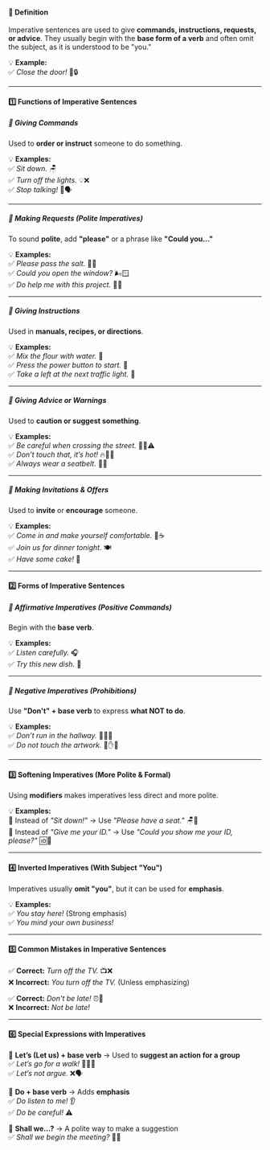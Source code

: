 #### **📜 Definition**

Imperative sentences are used to give **commands, instructions, requests, or advice**. They usually begin with the **base form of a verb** and often omit the subject, as it is understood to be "you."

💡 **Example:**  
✅ _Close the door!_ 🚪🔒

---

#### **1️⃣ Functions of Imperative Sentences**

##### **🔹 Giving Commands**

Used to **order or instruct** someone to do something.

💡 **Examples:**  
✅ _Sit down._ 🪑  
✅ _Turn off the lights._ 💡❌  
✅ _Stop talking!_ 🛑🗣️

---

##### **🔹 Making Requests (Polite Imperatives)**

To sound **polite**, add **"please"** or a phrase like **"Could you..."**

💡 **Examples:**  
✅ _Please pass the salt._ 🧂🙏  
✅ _Could you open the window?_ 🌬️🪟  
✅ _Do help me with this project._ 📝🤝

---

##### **🔹 Giving Instructions**

Used in **manuals, recipes, or directions**.

💡 **Examples:**  
✅ _Mix the flour with water._ 🥣  
✅ _Press the power button to start._ 🔘  
✅ _Take a left at the next traffic light._ 🚦

---

##### **🔹 Giving Advice or Warnings**

Used to **caution or suggest something**.

💡 **Examples:**  
✅ _Be careful when crossing the street._ 🚶‍♂️⚠️  
✅ _Don’t touch that, it’s hot!_ 🔥🙅‍♂️  
✅ _Always wear a seatbelt._ 🚗✅

---

##### **🔹 Making Invitations & Offers**

Used to **invite** or **encourage** someone.

💡 **Examples:**  
✅ _Come in and make yourself comfortable._ 🏡☕  
✅ _Join us for dinner tonight._ 🍽️  
✅ _Have some cake!_ 🎂

---

#### **2️⃣ Forms of Imperative Sentences**

##### **🔹 Affirmative Imperatives (Positive Commands)**

Begin with the **base verb**.

💡 **Examples:**  
✅ _Listen carefully._ 🎧  
✅ _Try this new dish._ 🍲

---

##### **🔹 Negative Imperatives (Prohibitions)**

Use **"Don't" + base verb** to express **what NOT to do**.

💡 **Examples:**  
✅ _Don’t run in the hallway._ 🏃‍♂️🚫  
✅ _Do not touch the artwork._ 🎨✋❌

---

#### **3️⃣ Softening Imperatives (More Polite & Formal)**

Using **modifiers** makes imperatives less direct and more polite.

💡 **Examples:**  
🔹 Instead of _"Sit down!"_ → Use _"Please have a seat."_ 🪑🙏  
🔹 Instead of _"Give me your ID."_ → Use _"Could you show me your ID, please?"_ 🆔🤝

---

#### **4️⃣ Inverted Imperatives (With Subject "You")**

Imperatives usually **omit "you"**, but it can be used for **emphasis**.

💡 **Examples:**  
✅ _You stay here!_ (Strong emphasis)  
✅ _You mind your own business!_

---

#### **5️⃣ Common Mistakes in Imperative Sentences**

✅ **Correct:** _Turn off the TV._ 📺❌  
❌ **Incorrect:** _You turn off the TV._ (Unless emphasizing)

✅ **Correct:** _Don't be late!_ ⏰🚫  
❌ **Incorrect:** _Not be late!_

---

#### **6️⃣ Special Expressions with Imperatives**

🔹 **Let’s (Let us) + base verb** → Used to **suggest an action for a group**  
✅ _Let’s go for a walk!_ 🚶‍♂️🌳  
✅ _Let’s not argue._ ❌🗣️

🔹 **Do + base verb** → Adds **emphasis**  
✅ _Do listen to me!_ 👂  
✅ _Do be careful!_ ⚠️

🔹 **Shall we…?** → A polite way to make a suggestion  
✅ _Shall we begin the meeting?_ 🏢📑